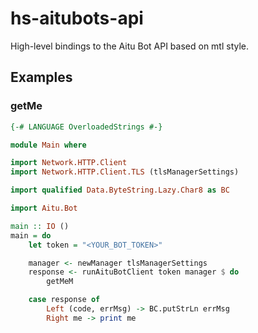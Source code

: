 # hs-aitubots-api

High-level bindings to the Aitu Bot API based on mtl style.

## Examples

### getMe

```haskell
{-# LANGUAGE OverloadedStrings #-}

module Main where

import Network.HTTP.Client
import Network.HTTP.Client.TLS (tlsManagerSettings)

import qualified Data.ByteString.Lazy.Char8 as BC

import Aitu.Bot

main :: IO ()
main = do
    let token = "<YOUR_BOT_TOKEN>"

    manager <- newManager tlsManagerSettings
    response <- runAituBotClient token manager $ do 
        getMeM

    case response of
        Left (code, errMsg) -> BC.putStrLn errMsg
        Right me -> print me
```
